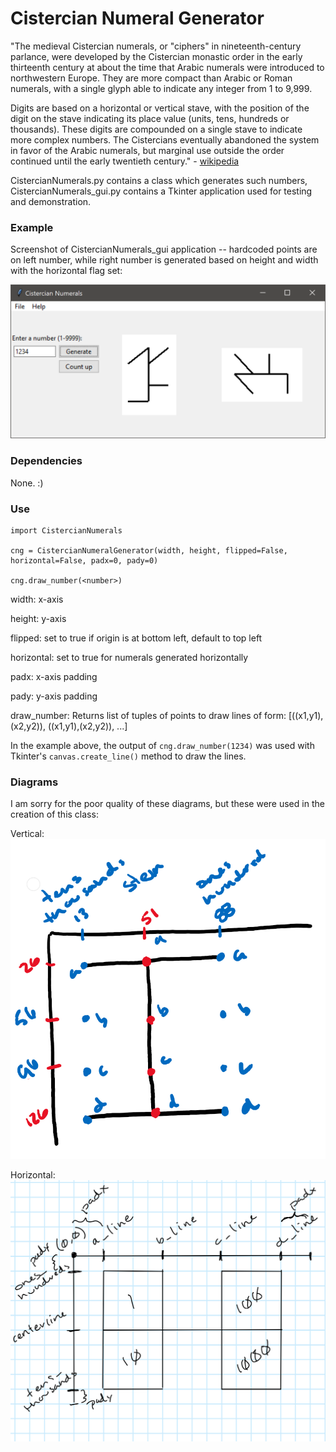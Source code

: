 Cistercian Numeral Generator
============================

"The medieval Cistercian numerals, or "ciphers" in nineteenth-century parlance, were developed by the Cistercian monastic order in the early thirteenth century at about the time that Arabic numerals were introduced to northwestern Europe. They are more compact than Arabic or Roman numerals, with a single glyph able to indicate any integer from 1 to 9,999.

Digits are based on a horizontal or vertical stave, with the position of the digit on the stave indicating its place value (units, tens, hundreds or thousands). These digits are compounded on a single stave to indicate more complex numbers. The Cistercians eventually abandoned the system in favor of the Arabic numerals, but marginal use outside the order continued until the early twentieth century." - [wikipedia](https://en.wikipedia.org/wiki/Cistercian_numerals)

CistercianNumerals.py contains a class which generates such numbers, CistercianNumerals_gui.py contains a Tkinter application used for testing and demonstration.

### Example

Screenshot of CistercianNumerals_gui application -- hardcoded points are on left number, while right number is generated based on height and width with the horizontal flag set:

![example](./Example.PNG)

### Dependencies

None. :)

### Use

    import CistercianNumerals

    cng = CistercianNumeralGenerator(width, height, flipped=False, horizontal=False, padx=0, pady=0)

    cng.draw_number(<number>)

width:      x-axis

height:     y-axis

flipped:    set to true if origin is at bottom left, default to top left

horizontal: set to true for numerals generated horizontally

padx:       x-axis padding

pady:       y-axis padding

draw_number: Returns list of tuples of points to draw lines of form: [((x1,y1),(x2,y2)), ((x1,y1),(x2,y2)), ...]

In the example above, the output of `cng.draw_number(1234)` was used with Tkinter's `canvas.create_line()` method to draw the lines.

### Diagrams

I am sorry for the poor quality of these diagrams, but these were used in the creation of this class:

Vertical:
![vertical diagram](./NumeralDiagram.PNG)

Horizontal:
![vertical diagram](./NumeralDiagram_Horizontal.PNG)
